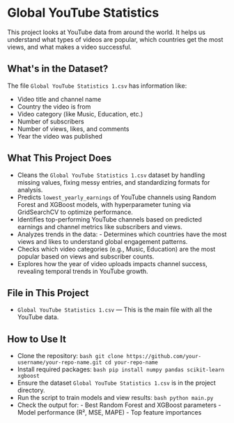 #  Global YouTube Statistics

This project looks at YouTube data from around the world. It helps us understand what types of videos are popular, which countries get the most views, and what makes a video successful.

## What's in the Dataset?

The file `Global YouTube Statistics 1.csv` has information like:
- Video title and channel name
- Country the video is from
- Video category (like Music, Education, etc.)
- Number of subscribers
- Number of views, likes, and comments
- Year the video was published

##  What This Project Does

- Cleans the `Global YouTube Statistics 1.csv` dataset by handling missing values, fixing messy entries, and standardizing formats for analysis.
- Predicts `lowest_yearly_earnings` of YouTube channels using Random Forest and XGBoost models, with hyperparameter tuning via GridSearchCV to optimize performance.
- Identifies top-performing YouTube channels based on predicted earnings and channel metrics like subscribers and views.
- Analyzes trends in the data: - Determines which countries have the most views and likes to understand global engagement patterns.
- Checks which video categories (e.g., Music, Education) are the most popular based on views and subscriber counts.
- Explores how the year of video uploads impacts channel success, revealing temporal trends in YouTube growth.

##  File in This Project

- `Global YouTube Statistics 1.csv` — This is the main file with all the YouTube data.

## How to Use It

- Clone the repository: ```bash git clone https://github.com/your-username/your-repo-name.git cd your-repo-name ```
- Install required packages: ```bash pip install numpy pandas scikit-learn xgboost ```
- Ensure the dataset `Global YouTube Statistics 1.csv` is in the project directory.
- Run the script to train models and view results: ```bash python main.py ```
- Check the output for: - Best Random Forest and XGBoost parameters - Model performance (R², MSE, MAPE) - Top feature importances
